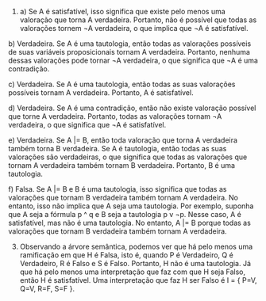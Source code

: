 
1) a) Se A é satisfatível, isso significa que existe pelo menos uma valoração que torna A verdadeira. Portanto, não é possível que todas as valorações tornem ¬A verdadeira, o que implica que ¬A é satisfatível.

b) Verdadeira. Se A é uma tautologia, então todas as valorações possíveis de suas variáveis proposicionais tornam A verdadeira. Portanto, nenhuma dessas valorações pode tornar ¬A verdadeira, o que significa que ¬A é uma contradição.

c) Verdadeira. Se A é uma tautologia, então todas as suas valorações possíveis tornam A verdadeira. Portanto, A é satisfatível.

d) Verdadeira. Se A é uma contradição, então não existe valoração possível que torne A verdadeira. Portanto, todas as valorações tornam ¬A verdadeira, o que significa que ¬A é satisfatível.

e) Verdadeira. Se A |= B, então toda valoração que torna A verdadeira também torna B verdadeira. Se A é tautologia, então todas as suas valorações são verdadeiras, o que significa que todas as valorações que tornam A verdadeira também tornam B verdadeira. Portanto, B é uma tautologia.

f) Falsa. Se A |= B e B é uma tautologia, isso significa que todas as valorações que tornam B verdadeira também tornam A verdadeira. No entanto, isso não implica que A seja uma tautologia. Por exemplo, suponha que A seja a fórmula p ^ q e B seja a tautologia p v ¬p. Nesse caso, A é satisfatível, mas não é uma tautologia. No entanto, A |= B porque todas as valorações que tornam B verdadeira também tornam A verdadeira.


3) Observando a árvore semântica, podemos ver que há pelo menos uma ramificação em que H é Falsa, isto é, quando P é Verdadeiro, Q é Verdadeiro, R é Falso e S é Falso. Portanto, H não é uma tautologia.
Já que há pelo menos uma interpretação que faz com que H seja Falso, então H é satisfatível.
Uma interpretação que faz H ser Falso é I = { P=V, Q=V, R=F, S=F }.
